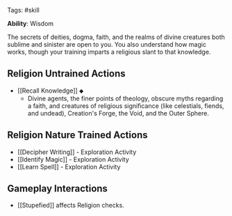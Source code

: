 Tags: #skill

**Ability**: Wisdom

The secrets of deities, dogma, faith, and the realms of divine creatures both sublime and sinister are open to you. You also understand how magic works, though your training imparts a religious slant to that knowledge.

## Religion Untrained Actions

- [[Recall Knowledge]] ⬥
	- Divine agents, the finer points of theology, obscure myths regarding a faith, and creatures of religious significance (like celestials, fiends, and undead), Creation's Forge, the Void, and the Outer Sphere.

## Religion Nature Trained Actions

- [[Decipher Writing]] - Exploration Activity
- [[Identify Magic]] - Exploration Activity
- [[Learn Spell]] - Exploration Activity

## Gameplay Interactions

- [[Stupefied]] affects Religion checks.